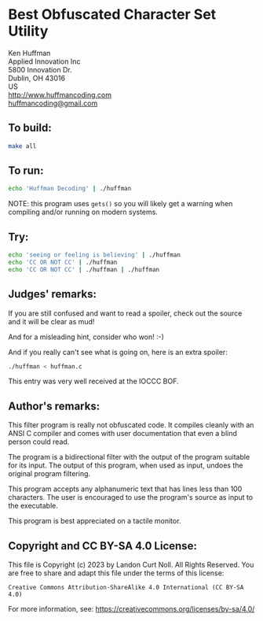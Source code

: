 # Best Obfuscated Character Set Utility

Ken Huffman  
Applied Innovation Inc  
5800 Innovation Dr.  
Dublin, OH 43016  
US  
<http://www.huffmancoding.com>  
huffmancoding@gmail.com

## To build:

```sh
make all
```

## To run:

```sh
echo 'Huffman Decoding' | ./huffman
```

NOTE: this program uses `gets()` so you will likely get a warning when compiling
and/or running on modern systems.

## Try:

```sh
echo 'seeing or feeling is believing' | ./huffman
echo 'CC OR NOT CC' | ./huffman
echo 'CC OR NOT CC' | ./huffman | ./huffman
```


## Judges' remarks:

If you are still confused and want to read a spoiler, check out
the source and it will be clear as mud!

And for a misleading hint, consider who won!  :-)

And if you really can't see what is going on, here is an extra spoiler:

```sh
./huffman < huffman.c
```

This entry was very well received at the IOCCC BOF.

## Author's remarks:

This filter program is really not obfuscated code.  It compiles cleanly
with an ANSI C compiler and comes with user documentation that even a
blind person could read.

The program is a bidirectional filter with the output of the program 
suitable for its input.  The output of this program, when used as input,
undoes the original program filtering.

This program accepts any alphanumeric text that has lines less than 100
characters.  The user is encouraged to use the program's source as input
to the executable.

This program is best appreciated on a tactile monitor.

## Copyright and CC BY-SA 4.0 License:

This file is Copyright (c) 2023 by Landon Curt Noll.  All Rights Reserved.
You are free to share and adapt this file under the terms of this license:

    Creative Commons Attribution-ShareAlike 4.0 International (CC BY-SA 4.0)

For more information, see: https://creativecommons.org/licenses/by-sa/4.0/
